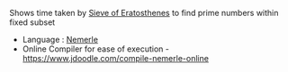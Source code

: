 Shows time taken by [Sieve of Eratosthenes](https://en.wikipedia.org/wiki/Sieve_of_Eratosthenes) to find prime numbers within fixed subset


* Language : [Nemerle](http://nemerle.org/About)
* Online Compiler for ease of execution - https://www.jdoodle.com/compile-nemerle-online